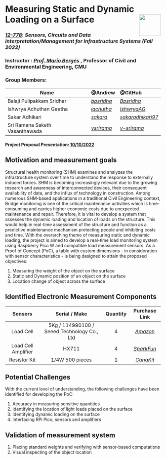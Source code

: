 # Measuring Static and Dynamic Loading on a Surface   <img src="https://pbs.twimg.com/profile_images/1291079250074894336/8LWaj7yF_400x400.jpg" width="70" height="70" align = "right">

### [_12-778_](https://sites.inferlab.org/courses/12-778/): _Sensors, Circuits and Data Interpretation/Management for Infrastructure Systems (Fall 2022)_

### Instructor : [_Prof. Mario Bergés_](https://www.inferlab.org/author/mario-berges/) , Professor of Civil and Environmental Engineering, CMU

### Group Members:

| Name        | @Andrew           | @GitHub  |
| ------------- |:-------------| :-----|
| Balaji Pulipakkam Sridhar     | [_bpsridha_](mailto:bpsridha@andrew.cmu.edu) | [_Bpsridha_](https://github.com/Bpsridha) |
| Ishwrya Achuthan Geetha      | [_iachutha_](mailto:iachutha@andrew.cmu.edu)      |   [_IshwryaAG_](https://github.com/IshwryaAG)|
| Sakar Adhikari | [_sakara_](mailto:sakara@andrew.cmu.edu)      |   [_sakaradhikari97_](https://github.com/sakaradhikari97) |
| Sri Ramana Saketh Vasanthawada | [_vsrirama_](mailto:vsrirama@andrew.cmu.edu)      |   [_v-srirama_](https://github.com/v-srirama) |


#### Project Proposal Presentation: [10/10/2022](https://docs.google.com/presentation/d/1D6wiyP8TMsjKfLq7qg-S6Jve4d0Y-7zr/edit?usp=sharing&ouid=105676526214084463560&rtpof=true&sd=true)



## Motivation and measurement goals

Structural health monitoring (SHM) examines and analyzes the infrastructure system over time to understand the response to externally induced forces. SHM is becoming increasingly relevant due to the growing research and awareness of interconnected devices, their consequent availability of data, and the influx of technology in construction. Among numerous SHM-based applications in a traditional Civil Engineering context, Bridge monitoring is one of the critical maintenance activities which is time-consuming and carries higher economic costs due to unexpected maintenance and repair. Therefore, it is vital to develop a system that assesses the dynamic loading and location of loads on the structure. This would help in real-time assessment of the structure and function as a predictive maintenance mechanism protecting people and inhibiting costs and time. With the overarching theme of measuring static and dynamic loading, the project is aimed to develop a real-time load monitoring system using Raspberry Pico W and compatible load measurement sensors. As a Proof of Concept (PoC), a table with custom dimensions - in consideration with sensor characteristics -  is being designed to attain the proposed objectives:

1. Measuring the weight of the object on the surface
2. Static and Dynamic position of an object on the surface
3. Location change of object across the surface



## Identified Electronic Measurement Components

| Sensors       | Serial / Make  | Quantity  | Purchase Link  |   
| :-------------: |:-------------:| :-----:| :-----:|
| Load Cell      | 5Kg / 114990100 / Seeed Technology Co., Ltd | 4 | [_Amazon_](https://www.amazon.com/Digital-Weighing-Arduino-Portable-Electronic/dp/B09K7G3477/ref=sr_1_4?crid=6DRCK03IUKHY&keywords=load%2Bcell&qid=1667842191&sprefix=load%2Bcell%2Caps%2C100&sr=8-4&th=1) |
| Load Cell Amplifier   | HX711  |  4 | [_SparkFun_](https://www.sparkfun.com/products/13879)|
| Resistor Kit | 1/4W 500 pieces |  1 | [_CanaKit_](https://www.canakit.com/resistor-kit-1-4w-com-09258.html)| 


## Potential Challenges 
With the current level of understanding, the following challenges have been identified for developing the PoC: 
1. Accuracy in measuring sensitive quantities 
2. Identifying the location of light loads placed on the surface 
3. Identifying dynamic loading on the surface 
4. Interfacing RPi Pico, sensors and amplifiers

## Validation of measurement system 
1. Placing standard weights and verifying with sensor-based computations 
2. Visual inspecting of the object location

